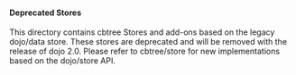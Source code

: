 #### Deprecated Stores ####

This directory contains cbtree Stores and add-ons based on the legacy dojo/data store. These stores are deprecated and will be removed with the release of dojo 2.0. Please refer to cbtree/store for new implementations based on the dojo/store API.
